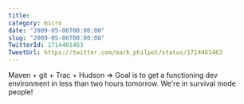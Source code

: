 ```yaml
---
title: 
category: micro
date: "2009-05-06T00:00:00"
slug: "2009-05-06T00:00:00"
TwitterId: 1714461463
TweetUrl: https://twitter.com/mark_philpot/status/1714461463
---
```


Maven + git + Trac + Hudson =&gt; Goal is to get a functioning dev environment
in less than two hours tomorrow. We're in survival mode people!
